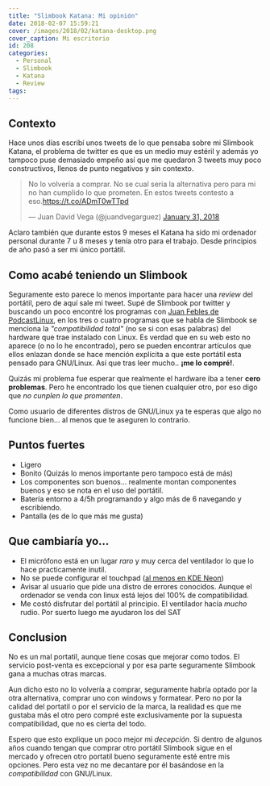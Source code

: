 ```yaml
---
title: "Slimbook Katana: Mi opinión"
date: 2018-02-07 15:59:21
cover: /images/2018/02/katana-desktop.png
cover_caption: Mi escritorio
id: 208
categories:
  - Personal
  - Slimbook
  - Katana
  - Review
tags:
---
```


## Contexto

Hace unos días escribí unos tweets de lo que pensaba sobre mi Slimbook Katana, el problema de twitter es que es un medio muy estéril y además yo tampoco puse demasiado empeño así que me quedaron 3 tweets muy poco constructivos, llenos de punto negativos y sin contexto.

<blockquote class="twitter-tweet" data-conversation="none" data-lang="en"><p lang="es" dir="ltr">No lo volvería a comprar. No se cual seria la alternativa pero para mi no han cumplido lo que prometen. En estos tweets contesto a eso.<a href="https://t.co/ADmT0wTTpd">https://t.co/ADmT0wTTpd</a></p>&mdash; Juan David Vega (@juandvegarguez) <a href="https://twitter.com/juandvegarguez/status/958608533553115136?ref_src=twsrc%5Etfw">January 31, 2018</a></blockquote>
<script async src="https://platform.twitter.com/widgets.js" charset="utf-8"></script>

Aclaro también que durante estos 9 meses el Katana ha sido mi ordenador personal durante 7 u 8 meses y tenía otro para el trabajo. Desde principios de año pasó a ser mi único portátil.

## Como acabé teniendo un Slimbook

Seguramente esto parece lo menos importante para hacer una _review_ del portátil, pero de aquí sale mi tweet. Supé de Slimbook por twitter y buscando un poco encontré los programas con [Juan Febles de PodcastLinux](http://podcastlinux.com/), en los tres o cuatro programas que se habla de Slimbook se menciona la _"compatibilidad total"_ (no se si con esas palabras) del hardware que trae instalado con Linux. Es verdad que en su web esto no aparece (o no lo he encontrado), pero se pueden encontrar artículos que ellos enlazan donde se hace mención explícita a que este portátil esta pensado para GNU/Linux. Así que tras leer mucho.. **¡me lo compré!**.

Quizás mi problema fue esperar que realmente el hardware iba a tener **cero problemas**. Pero he encontrado los que tienen cualquier otro, por eso digo que _no cunplen lo que promenten_.

Como usuario de diferentes distros de GNU/Linux ya te esperas que algo no funcione bien... al menos que te aseguren lo contrario.

## Puntos fuertes

* Ligero
* Bonito (Quizás lo menos importante pero tampoco está de más)
* Los componentes son buenos... realmente montan componentes buenos y eso se nota en el uso del portátil.
* Batería entorno a 4/5h programando y algo más de 6 navegando y escribiendo.
* Pantalla (es de lo que más me gusta)

## Que cambiaría yo...

* El micrófono está en un lugar _raro_ y muy cerca del ventilador lo que lo hace practicamente inutil.
* No se puede configurar el touchpad ([al menos en KDE Neon](https://bugs.kde.org/show_bug.cgi?id=383379))
* Avisar al usuario que pide una distro de errores conocidos. Aunque el ordenador se venda con linux está lejos del 100% de compatibilidad.
* Me costó disfrutar del portátil al principio. El ventilador hacía *mucho* rudio. Por suerto luego me ayudaron los del SAT


## Conclusion

No es un mal portatil, aunque tiene cosas que mejorar como todos. El servicio post-venta es excepcional y por esa parte seguramente Slimbook gana a muchas otras marcas.

Aun dicho esto no lo volvería a comprar, seguramente habría optado por la otra alternativa, comprar uno con windows y formatear. Pero no por la calidad del portatil o por el servicio de la marca, la realidad es que me gustaba más el otro pero compré este exclusivamente por la supuesta compatibilidad, que no es cierta del todo.

Espero que esto explique un poco mejor mi _decepción_. Si dentro de algunos años cuando tengan que comprar otro portátil Slimbook sigue en el mercado y ofrecen otro portatil bueno seguramente esté entre mis opciones. Pero esta vez no me decantare por él basándose en la _compatibilidad_ con GNU/Linux.
